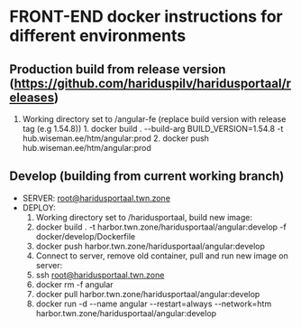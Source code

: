 # FRONT-END docker instructions for different environments
## Production build from release version (https://github.com/hariduspilv/haridusportaal/releases)
  1. Working directory set to /angular-fe (replace build version with release tag (e.g 1.54.8))
    1. docker build . --build-arg BUILD_VERSION=1.54.8 -t hub.wiseman.ee/htm/angular:prod
    2. docker push hub.wiseman.ee/htm/angular:prod
## Develop (building from current working branch)
  - SERVER:
    root@haridusportaal.twn.zone
  - DEPLOY:
    1. Working directory set to /haridusportaal, build new image:
      1. docker build . -t harbor.twn.zone/haridusportaal/angular:develop -f docker/develop/Dockerfile
      2. docker push harbor.twn.zone/haridusportaal/angular:develop
    2. Connect to server, remove old container, pull and run new image on server:
      1. ssh root@haridusportaal.twn.zone
      2. docker rm -f angular
      3. docker pull harbor.twn.zone/haridusportaal/angular:develop
      3. docker run -d --name angular --restart=always --network=htm harbor.twn.zone/haridusportaal/angular:develop

  
